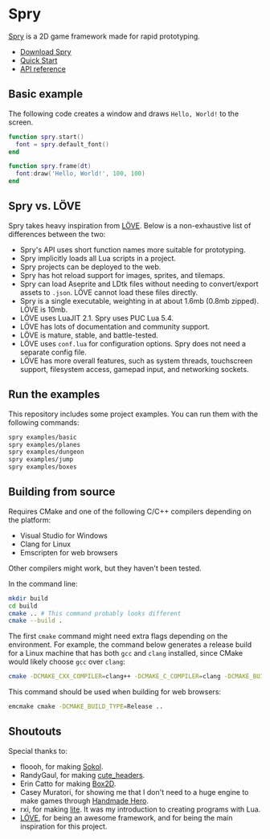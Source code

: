 # Spry

[Spry](https://jasonliang.js.org/spry/) is a 2D game framework made for rapid
prototyping.

- [Download Spry](https://github.com/jasonliang-dev/spry/releases)
- [Quick Start](https://jasonliang.js.org/spry/quick-start.html)
- [API reference](https://jasonliang.js.org/spry/docs.html)

## Basic example

The following code creates a window and draws `Hello, World!` to the screen.

```lua
function spry.start()
  font = spry.default_font()
end

function spry.frame(dt)
  font:draw('Hello, World!', 100, 100)
end
```

## Spry vs. LÖVE

Spry takes heavy inspiration from [LÖVE](https://love2d.org/). Below is a
non-exhaustive list of differences between the two:

- Spry's API uses short function names more suitable for prototyping.
- Spry implicitly loads all Lua scripts in a project.
- Spry projects can be deployed to the web.
- Spry has hot reload support for images, sprites, and tilemaps.
- Spry can load Aseprite and LDtk files without needing to convert/export
  assets to `.json`. LÖVE cannot load these files directly.
- Spry is a single executable, weighting in at about 1.6mb (0.8mb zipped).
  LÖVE is 10mb.
- LÖVE uses LuaJIT 2.1. Spry uses PUC Lua 5.4.
- LÖVE has lots of documentation and community support.
- LÖVE is mature, stable, and battle-tested.
- LÖVE uses `conf.lua` for configuration options. Spry does not need a
  separate config file.
- LÖVE has more overall features, such as system threads, touchscreen support,
  filesystem access, gamepad input, and networking sockets.

## Run the examples

This repository includes some project examples. You can run them with the
following commands:

```sh
spry examples/basic
spry examples/planes
spry examples/dungeon
spry examples/jump
spry examples/boxes
```

## Building from source

Requires CMake and one of the following C/C++ compilers depending on the
platform:

- Visual Studio for Windows
- Clang for Linux
- Emscripten for web browsers

Other compilers might work, but they haven't been tested.

In the command line:

```sh
mkdir build
cd build
cmake .. # This command probably looks different
cmake --build .
```

The first `cmake` command might need extra flags depending on the environment.
For example, the command below generates a release build for a Linux machine
that has both `gcc` and `clang` installed, since CMake would likely choose
`gcc` over `clang`:

```sh
cmake -DCMAKE_CXX_COMPILER=clang++ -DCMAKE_C_COMPILER=clang -DCMAKE_BUILD_TYPE=Release ..
```

This command should be used when building for web browsers:

```sh
emcmake cmake -DCMAKE_BUILD_TYPE=Release ..
```

## Shoutouts

Special thanks to:

- floooh, for making [Sokol](https://github.com/floooh/sokol).
- RandyGaul, for making [cute_headers](https://github.com/RandyGaul/cute_headers).
- Erin Catto for making [Box2D](https://github.com/erincatto/box2d).
- Casey Muratori, for showing me that I don't need to a huge engine to make
  games through [Handmade Hero](https://handmadehero.org/).
- rxi, for making [lite](https://github.com/rxi/lite). It was my introduction
  to creating programs with Lua.
- [LÖVE](https://love2d.org/), for being an awesome framework, and for being
  the main inspiration for this project.
